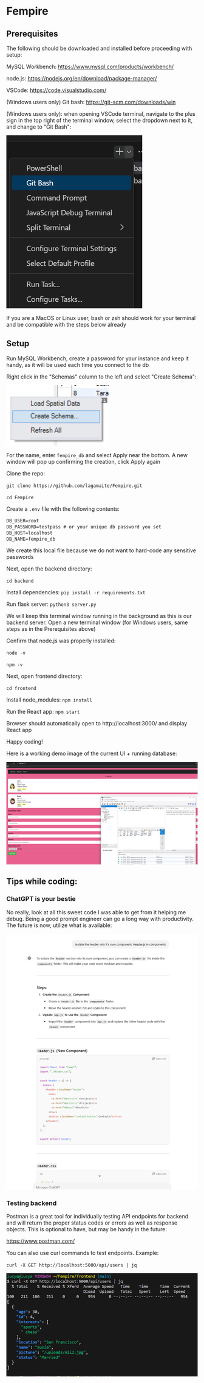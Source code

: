 # Fempire

## Prerequisites

The following should be downloaded and installed before proceeding with setup:

MySQL Workbench: https://www.mysql.com/products/workbench/

node.js: https://nodejs.org/en/download/package-manager/

VSCode: https://code.visualstudio.com/

(Windows users only) Git bash: https://git-scm.com/downloads/win

(Windows users only): when opening VSCode terminal, navigate to the plus sign in the top right of the terminal window, select the dropdown next to it, and change to "Git Bash":

![Git Bash](setup/git-bash.png)

If you are a MacOS or Linux user, bash or zsh should work for your terminal and be compatible with the steps below already

## Setup

Run MySQL Workbench, create a password for your instance and keep it handy, as it will be used each time you connect to the db

Right click in the "Schemas" column to the left and select "Create Schema":

![Schema](setup/schema.png)

For the name, enter `fempire_db` and select Apply near the bottom. A new window will pop up confirming the creation, click Apply again

Clone the repo:

`git clone https://github.com/lagamaite/Fempire.git`

`cd Fempire`

Create a `.env` file with the following contents:

```
DB_USER=root
DB_PASSWORD=testpass # or your unique db password you set 
DB_HOST=localhost
DB_NAME=fempire_db
```

We create this local file because we do not want to hard-code any sensitive passwords

Next, open the backend directory:

`cd backend`

Install dependencies: `pip install -r requirements.txt`

Run flask server: `python3 server.py`

We will keep this terminal window running in the background as this is our backend server. Open a new terminal window (for Windows users, same steps as in the Prerequisites above)

Confirm that node.js was properly installed:

`node -v`

`npm -v`

Next, open frontend directory:

`cd frontend`

Install node_modules: `npm install`

Run the React app: `npm start`

Browser should automatically open to http://localhost:3000/ and display React app

Happy coding! 

Here is a working demo image of the current UI + running database:

![Fempire Demo](setup/fempire-demo.png)

## Tips while coding:

### ChatGPT is your bestie 

No really, look at all this sweet code I was able to get from it helping me debug. Being a good prompt engineer can go a long way with productivity. The future is now, utilize what is available:

![ChatGPT](setup/chatgpt.png)

### Testing backend

Postman is a great tool for individually testing API endpoints for backend and will return the proper status codes or errors as well as response objects. This is optional to have, but may be handy in the future:

https://www.postman.com/

You can also use curl commands to test endpoints. Example:

`curl -X GET http://localhost:5000/api/users | jq`

![curl](setup/curl.png)
